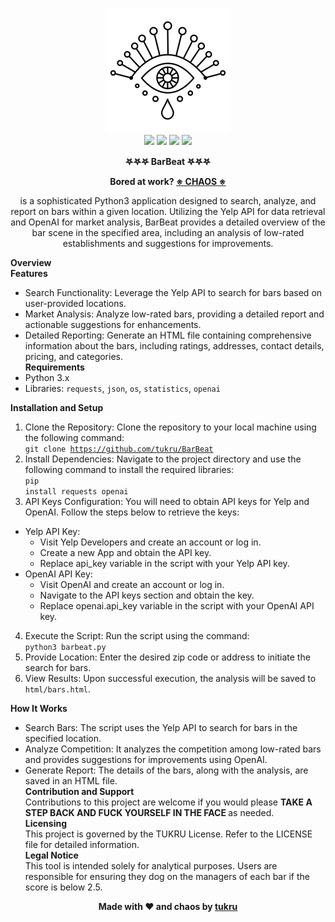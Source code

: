 <p align="center">
  <img src="https://github.com/tukru/nohing/blob/main/Evil-Eye-PNG-Images-HD.png" alt="BarBeat Logo"><br>

  <img src="https://img.shields.io/badge/Python-3-blue">
  <img src="https://img.shields.io/badge/MTHRFCKN_TUKRU-gold"</a>
  <img src="https://img.shields.io/badge/Build-𖤐_Welcome_to_Hell_𖤐-red">
  <img src="https://img.shields.io/badge/Annoying-grey"><br>
  <p/>
<p align="center">
 <strong> 𖤐𖤐𖤐 BarBeat 𖤐𖤐𖤐 </strong>
 </p>
 <p align="center">  <strong> Bored at work? <strong><strong><a href="https://github.com/tukru/Crypt0Morph.py">※ CHAOS ※</a></strong></strong>
</p> </strong>
 <p align="center">
 is a sophisticated Python3 application designed to search, analyze, and report on bars within a given location. Utilizing the Yelp API for data retrieval and OpenAI for market analysis, BarBeat provides a detailed overview of the bar scene in the specified area, including an analysis of low-rated establishments and suggestions for improvements.
</p>

  <strong>Overview</strong><br>
  <strong>Features</strong><br>
  - Search Functionality: Leverage the Yelp API to search for bars based on user-provided locations.<br>
  - Market Analysis: Analyze low-rated bars, providing a detailed report and actionable suggestions for enhancements.<br>
  - Detailed Reporting: Generate an HTML file containing comprehensive information about the bars, including ratings, addresses, contact details, pricing, and categories.<br>
  <strong>Requirements</strong><br>
  - Python 3.x<br>
  - Libraries: <code>requests</code>, <code>json</code>, <code>os</code>, <code>statistics</code>, <code>openai</code><br>

  <strong>Installation and Setup</strong><br>
  1. Clone the Repository: Clone the repository to your local machine using the following command:<br>
  <code>git clone https://github.com/tukru/BarBeat</code><br>
  2. Install Dependencies: Navigate to the project directory and use the following command to install the required libraries:<br>
  <code>pip install requests openai</code><br>
  3. API Keys Configuration: You will need to obtain API keys for Yelp and OpenAI. Follow the steps below to retrieve the keys:<br>
  - Yelp API Key:<br>
    - Visit Yelp Developers and create an account or log in.<br>
    - Create a new App and obtain the API key.<br>
    - Replace api_key variable in the script with your Yelp API key.<br>
  - OpenAI API Key:<br>
    - Visit OpenAI and create an account or log in.<br>
    - Navigate to the API keys section and obtain the key.<br>
    - Replace openai.api_key variable in the script with your OpenAI API key.<br>
  4. Execute the Script: Run the script using the command:<br>
  <code>python3 barbeat.py</code><br>
  5. Provide Location: Enter the desired zip code or address to initiate the search for bars.<br>
  6. View Results: Upon successful execution, the analysis will be saved to <code>html/bars.html</code>.<br>


  <strong>How It Works</strong><br>
  - Search Bars: The script uses the Yelp API to search for bars in the specified location.<br>
  - Analyze Competition: It analyzes the competition among low-rated bars and provides suggestions for improvements using OpenAI.<br>
  - Generate Report: The details of the bars, along with the analysis, are saved in an HTML file.<br>
  <strong>Contribution and Support</strong><br>
  Contributions to this project are welcome if you would please <strong> TAKE A STEP BACK AND FUCK YOURSELF IN THE FACE </strong> as needed.<br>
  <strong>Licensing</strong><br>
  This project is governed by the TUKRU License. Refer to the LICENSE file for detailed information.<br>
  <strong>Legal Notice</strong><br>
  This tool is intended solely for analytical purposes. Users are responsible for ensuring they dog on the managers of each bar if the score is below 2.5.<br>
  <p align="center">
  <strong> Made with ❤️ and chaos <strong><strong> by <a href="https://github.com/tukru">tukru</a></strong></strong>
</p>
